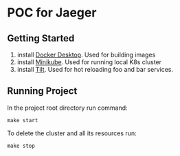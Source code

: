 # POC for Jaeger
## Getting Started
1. install [Docker Desktop](https://www.docker.com/products/docker-desktop/). Used for building images
2. install [Minikube](https://minikube.sigs.k8s.io/docs/start/). Used for running local K8s cluster
3. install [Tilt](https://tilt.dev). Used for hot reloading foo and bar services.

## Running Project
In the project root directory run command:
```text
make start
```
To delete the cluster and all its resources run:
```text
make stop
```
